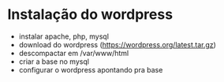# Instalação do wordpress

- instalar apache, php, mysql
- download do wordpress (https://wordpress.org/latest.tar.gz)
- descompactar em /var/www/html
- criar a base no mysql
- configurar o wordpress apontando pra base
